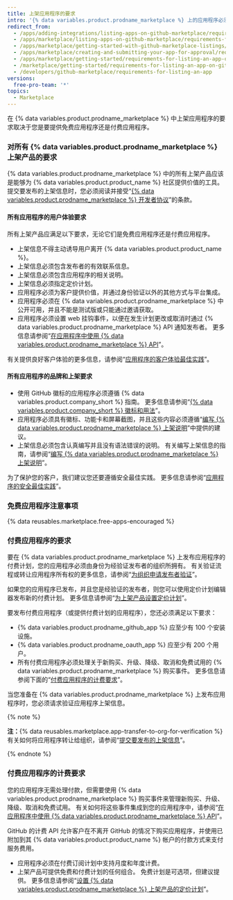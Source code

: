 ```yaml
---
title: 上架应用程序的要求
intro: '{% data variables.product.prodname_marketplace %} 上的应用程序必须满足本页列出的要求才能发布上架。'
redirect_from:
  - /apps/adding-integrations/listing-apps-on-github-marketplace/requirements-for-listing-an-app-on-github-marketplace/
  - /apps/marketplace/listing-apps-on-github-marketplace/requirements-for-listing-an-app-on-github-marketplace/
  - /apps/marketplace/getting-started-with-github-marketplace-listings/requirements-for-listing-an-app-on-github-marketplace/
  - /apps/marketplace/creating-and-submitting-your-app-for-approval/requirements-for-listing-an-app-on-github-marketplace/
  - /apps/marketplace/getting-started/requirements-for-listing-an-app-on-github-marketplace/
  - /marketplace/getting-started/requirements-for-listing-an-app-on-github-marketplace
  - /developers/github-marketplace/requirements-for-listing-an-app
versions:
  free-pro-team: '*'
topics:
  - Marketplace
---
```

<!--UI-LINK: Displayed as a link on the https://github.com/marketplace/new page.-->

在 {% data variables.product.prodname_marketplace %} 中上架应用程序的要求取决于您是要提供免费应用程序还是付费应用程序。

### 对所有 {% data variables.product.prodname_marketplace %} 上架产品的要求

{% data variables.product.prodname_marketplace %} 中的所有上架产品应该是能够为 {% data variables.product.product_name %} 社区提供价值的工具。 提交要发布的上架信息时，您必须阅读并接受“[{% data variables.product.prodname_marketplace %} 开发者协议](/articles/github-marketplace-developer-agreement/)”的条款。

#### 所有应用程序的用户体验要求

所有上架产品应满足以下要求，无论它们是免费应用程序还是付费应用程序。

- 上架信息不得主动诱导用户离开 {% data variables.product.product_name %}。
- 上架信息必须包含发布者的有效联系信息。
- 上架信息必须包含应用程序的相关说明。
- 上架信息必须指定定价计划。
- 应用程序必须为客户提供价值，并通过身份验证以外的其他方式与平台集成。
- 应用程序必须在 {% data variables.product.prodname_marketplace %} 中公开可用，并且不能是测试版或只能通过邀请获取。
- 应用程序必须设置 web 挂钩事件，以便在发生计划更改或取消时通过 {% data variables.product.prodname_marketplace %} API 通知发布者。 更多信息请参阅“[在应用程序中使用 {% data variables.product.prodname_marketplace %} API](/developers/github-marketplace/using-the-github-marketplace-api-in-your-app)”。

有关提供良好客户体验的更多信息，请参阅“[应用程序的客户体验最佳实践](/developers/github-marketplace/customer-experience-best-practices-for-apps)”。

#### 所有应用程序的品牌和上架要求

- 使用 GitHub 徽标的应用程序必须遵循 {% data variables.product.company_short %} 指南。 更多信息请参阅“[{% data variables.product.company_short %} 徽标和用法](https://github.com/logos)”。
- 应用程序必须具有徽标、功能卡和屏幕截图，并且这些内容必须遵循“[编写 {% data variables.product.prodname_marketplace %} 上架说明](/marketplace/listing-on-github-marketplace/writing-github-marketplace-listing-descriptions/)”中提供的建议。
- 上架信息必须包含认真编写并且没有语法错误的说明。 有关编写上架信息的指南，请参阅“[编写 {% data variables.product.prodname_marketplace %} 上架说明](/marketplace/listing-on-github-marketplace/writing-github-marketplace-listing-descriptions/)”。

为了保护您的客户，我们建议您还要遵循安全最佳实践。 更多信息请参阅“[应用程序的安全最佳实践](/developers/github-marketplace/security-best-practices-for-apps)”。

### 免费应用程序注意事项

{% data reusables.marketplace.free-apps-encouraged %}

### 付费应用程序的要求

要在 {% data variables.product.prodname_marketplace %} 上发布应用程序的付费计划，您的应用程序必须由身份为经验证发布者的组织所拥有。 有关验证流程或转让应用程序所有权的更多信息，请参阅“[为组织申请发布者验证](/developers/github-marketplace/applying-for-publisher-verification-for-your-organization)”。

如果您的应用程序已发布，并且您是经验证的发布者，则您可以使用定价计划编辑器发布新的付费计划。 更多信息请参阅“[为上架产品设置定价计划](/developers/github-marketplace/setting-pricing-plans-for-your-listing)”。

要发布付费应用程序（或提供付费计划的应用程序），您还必须满足以下要求：

- {% data variables.product.prodname_github_app %} 应至少有 100 个安装设施。
- {% data variables.product.prodname_oauth_app %} 应至少有 200 个用户。
- 所有付费应用程序必须处理关于新购买、升级、降级、取消和免费试用的 {% data variables.product.prodname_marketplace %} 购买事件。 更多信息请参阅下面的“[付费应用程序的计费要求](#billing-requirements-for-paid-apps)”。

当您准备在 {% data variables.product.prodname_marketplace %} 上发布应用程序时，您必须请求验证应用程序上架信息。

{% note %}

**注：**{% data reusables.marketplace.app-transfer-to-org-for-verification %} 有关如何将应用程序转让给组织，请参阅“[提交要发布的上架信息](/developers/github-marketplace/submitting-your-listing-for-publication#transferring-an-app-to-an-organization-before-you-submit)”。

{% endnote %}

### 付费应用程序的计费要求

您的应用程序无需处理付款，但需要使用 {% data variables.product.prodname_marketplace %} 购买事件来管理新购买、升级、降级、取消和免费试用。 有关如何将这些事件集成到您的应用程序中，请参阅“[在应用程序中使用 {% data variables.product.prodname_marketplace %} API](/developers/github-marketplace/using-the-github-marketplace-api-in-your-app)”。

GitHub 的计费 API 允许客户在不离开 GitHub 的情况下购买应用程序，并使用已附加到其 {% data variables.product.product_name %} 帐户的付款方式来支付服务费用。

- 应用程序必须在付费订阅计划中支持月度和年度计费。
- 上架产品可提供免费和付费计划的任何组合。 免费计划是可选项，但建议提供。 更多信息请参阅“[设置 {% data variables.product.prodname_marketplace %} 上架产品的定价计划](/marketplace/listing-on-github-marketplace/setting-a-github-marketplace-listing-s-pricing-plan/)”。
